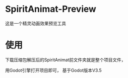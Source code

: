 # SpiritAnimat-Preview
这是一个精灵动画效果预览工具

#  使用
下载压缩包解压后的SpiritAnimat前文件夹就是整个项目文件，

用Godot引擎打开项目即可，
基于Godot版本V3.5
